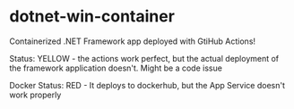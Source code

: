 # dotnet-win-container
Containerized .NET Framework app deployed with GtiHub Actions!

Status: YELLOW - the actions work perfect, but the actual deployment of the framework application doesn't.  Might be a code issue

Docker Status: RED - It deploys to dockerhub, but the App Service doesn't work properly
